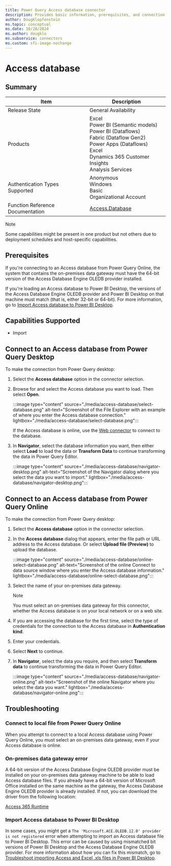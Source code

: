 ```yaml
---
title: Power Query Access database connector
description: Provides basic information, prerequisites, and connection instructions, along with tips about using the on-premises data gateway and fixing mismatched bit versions.
author: DougKlopfenstein
ms.topic: conceptual
ms.date: 10/28/2024
ms.author: dougklo
ms.subservice: connectors
ms.custom: sfi-image-nochange
---
```


# Access database

## Summary

| Item | Description |
| ---- | ----------- |
| Release State | General Availability |
| Products | Excel<br/>Power BI (Semantic models)<br/>Power BI (Dataflows)<br/>Fabric (Dataflow Gen2)<br/>Power Apps (Dataflows)<br/>Excel<br/>Dynamics 365 Customer Insights<br/>Analysis Services |
| Authentication Types Supported | Anonymous<br/>Windows<br/>Basic<br/>Organizational Account |
| Function Reference Documentation | [Access.Database](/powerquery-m/access-database) |

> [!NOTE]
> Some capabilities might be present in one product but not others due to deployment schedules and host-specific capabilities.

## Prerequisites

If you're connecting to an Access database from Power Query Online, the system that contains the on-premises data gateway must have the 64-bit version of the Access Database Engine OLEDB provider installed.

If you're loading an Access database to Power BI Desktop, the versions of the Access Database Engine OLEDB provider and Power BI Desktop on that machine must match (that is, either 32-bit or 64-bit). For more information, go to [Import Access database to Power BI Desktop](#import-access-database-to-power-bi-desktop).

## Capabilities Supported

* Import

## Connect to an Access database from Power Query Desktop

To make the connection from Power Query desktop:

1. Select the **Access database** option in the connector selection.

2. Browse for and select the Access database you want to load. Then select **Open**.

   :::image type="content" source="./media/access-database/select-database.png" alt-text="Screenshot of the File Explorer with an example of where you enter the Access database connection." lightbox="./media/access-database/select-database.png":::

   If the Access database is online, use the [Web connector](./web/web.md) to connect to the database.

3. In **Navigator**, select the database information you want, then either select **Load** to load the data or **Transform Data** to continue transforming the data in Power Query Editor.

   :::image type="content" source="./media/access-database/navigator-desktop.png" alt-text="Screenshot of the Navigator dialog where you select the data you want to import." lightbox="./media/access-database/navigator-desktop.png":::

## Connect to an Access database from Power Query Online

To make the connection from Power Query desktop:

1. Select the **Access database** option in the connector selection.

2. In the **Access database** dialog that appears, enter the file path or URL address to the Access database. Or select **Upload file (Preview)** to upload the database.

   :::image type="content" source="./media/access-database/online-select-database.png" alt-text="Screenshot of the online Connect to data source window where you enter the Access database information." lightbox="./media/access-database/online-select-database.png":::

3. Select the name of your on-premises data gateway.

      > [!NOTE]
      > You must select an on-premises data gateway for this connector, whether the Access database is on your local network or on a web site.

4. If you are accessing the database for the first time, select the type of credentials for the connection to the Access database in **Authentication kind**.

5. Enter your credentials.

6. Select **Next** to continue.

7. In **Navigator**, select the data you require, and then select **Transform data** to continue transforming the data in Power Query Editor.

   :::image type="content" source="./media/access-database/navigator-online.png" alt-text="Screenshot of the online Navigator where you select the data you want." lightbox="./media/access-database/navigator-online.png":::

## Troubleshooting

### Connect to local file from Power Query Online

When you attempt to connect to a local Access database using Power Query Online, you must select an on-premises data gateway, even if your Access database is online.

### On-premises data gateway error

A 64-bit version of the Access Database Engine OLEDB provider must be installed on your on-premises data gateway machine to be able to load Access database files. If you already have a 64-bit version of Microsoft Office installed on the same machine as the gateway, the Access Database Engine OLEDB provider is already installed. If not, you can download the driver from the following location:

[Access 365 Runtime](https://support.microsoft.com/office/download-and-install-microsoft-365-access-runtime-185c5a32-8ba9-491e-ac76-91cbe3ea09c9)

### Import Access database to Power BI Desktop

In some cases, you might get a `The 'Microsoft.ACE.OLEDB.12.0' provider is not registered` error when attempting to import an Access database file to Power BI Desktop. This error can be caused by using mismatched bit versions of Power BI Desktop and the Access Database Engine OLEDB provider. For more information about how you can fix this mismatch, go to [Troubleshoot importing Access and Excel .xls files in Power BI Desktop](/power-bi/connect-data/desktop-access-database-errors).
